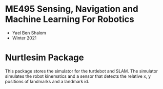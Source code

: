 # ME495 Sensing, Navigation and Machine Learning For Robotics
* Yael Ben Shalom
* Winter 2021


# Nurtlesim Package
This package stores the simulator for the turtlebot and SLAM.
The simulator simulates the robot kinematics and a sensor that detects the relative x, y positions of landmarks and a landmark id.